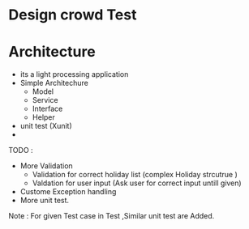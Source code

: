 # Design crowd Test

# Architecture
  - its a light processing application 
  - Simple Architechure 
     - Model
     - Service 
     - Interface
     - Helper
  - unit test (Xunit)
  - 
TODO :
- More Validation
    - Validation for correct holiday list (complex Holiday strcutrue )
    - Valdation for user input (Ask user for correct input untill given)
- Custome Exception handling 
- More unit test.

Note : For given Test case in Test ,Similar unit test are Added. 



 
     
